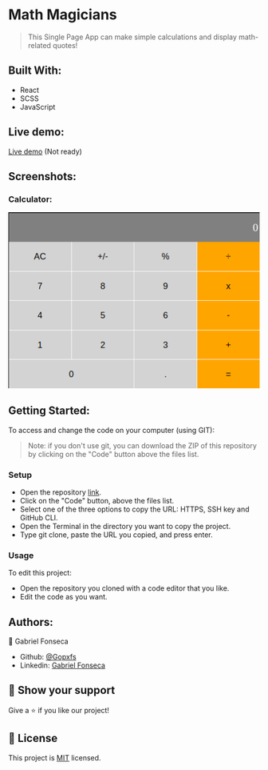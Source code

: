 # Math Magicians
> This Single Page App can make simple calculations and display math-related quotes!

## Built With:
- React
- SCSS
- JavaScript

## Live demo:
[Live demo](#) (Not ready)

## Screenshots:
### Calculator:
![Calculator screenshot](/screenshots/calculator.png "Calculator")

## Getting Started:
To access and change the code on your computer (using GIT):
> Note: if you don't use git, you can download the ZIP of this repository by clicking on the "Code" button above the files list.
### Setup
- Open the repository [link](https://github.com/Gopxfs/Math-Magicians).
- Click on the "Code" button, above the files list.
- Select one of the three options to copy the URL: HTTPS, SSH key and GitHub CLI.
- Open the Terminal in the directory you want to copy the project.
- Type git clone, paste the URL you copied, and press enter.
### Usage
To edit this project:
- Open the repository you cloned with a code editor that you like.
- Edit the code as you want.

## Authors:
:bust_in_silhouette: Gabriel Fonseca
- Github: [@Gopxfs](https://github.com/Gopxfs)
- Linkedin: [Gabriel Fonseca](https://www.linkedin.com/in/gabriel-fonseca-sales-8bb64b236/)


## :star2: Show your support
Give a :star: if you like our project!

## :pencil: License
This project is [MIT](https://github.com/Gopxfs/Math-Magicians/blob/main/LICENSE) licensed.